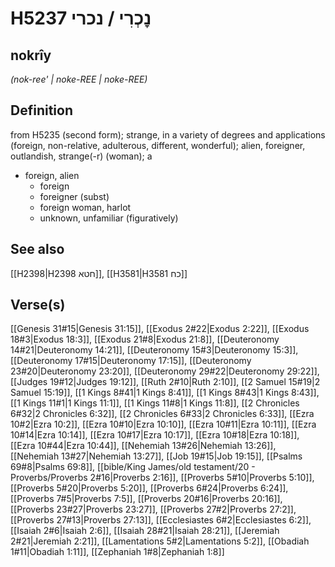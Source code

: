 # H5237 נׇכְרִי / נכרי

## nokrîy

_(nok-ree' | noke-REE | noke-REE)_

## Definition

from H5235 (second form); strange, in a variety of degrees and applications (foreign, non-relative, adulterous, different, wonderful); alien, foreigner, outlandish, strange(-r) (woman); a

- foreign, alien
  - foreign
  - foreigner (subst)
  - foreign woman, harlot
  - unknown, unfamiliar (figuratively)

## See also

[[H2398|H2398 חטא]], [[H3581|H3581 כח]]

## Verse(s)

[[Genesis 31#15|Genesis 31:15]], [[Exodus 2#22|Exodus 2:22]], [[Exodus 18#3|Exodus 18:3]], [[Exodus 21#8|Exodus 21:8]], [[Deuteronomy 14#21|Deuteronomy 14:21]], [[Deuteronomy 15#3|Deuteronomy 15:3]], [[Deuteronomy 17#15|Deuteronomy 17:15]], [[Deuteronomy 23#20|Deuteronomy 23:20]], [[Deuteronomy 29#22|Deuteronomy 29:22]], [[Judges 19#12|Judges 19:12]], [[Ruth 2#10|Ruth 2:10]], [[2 Samuel 15#19|2 Samuel 15:19]], [[1 Kings 8#41|1 Kings 8:41]], [[1 Kings 8#43|1 Kings 8:43]], [[1 Kings 11#1|1 Kings 11:1]], [[1 Kings 11#8|1 Kings 11:8]], [[2 Chronicles 6#32|2 Chronicles 6:32]], [[2 Chronicles 6#33|2 Chronicles 6:33]], [[Ezra 10#2|Ezra 10:2]], [[Ezra 10#10|Ezra 10:10]], [[Ezra 10#11|Ezra 10:11]], [[Ezra 10#14|Ezra 10:14]], [[Ezra 10#17|Ezra 10:17]], [[Ezra 10#18|Ezra 10:18]], [[Ezra 10#44|Ezra 10:44]], [[Nehemiah 13#26|Nehemiah 13:26]], [[Nehemiah 13#27|Nehemiah 13:27]], [[Job 19#15|Job 19:15]], [[Psalms 69#8|Psalms 69:8]], [[bible/King James/old testament/20 - Proverbs/Proverbs 2#16|Proverbs 2:16]], [[Proverbs 5#10|Proverbs 5:10]], [[Proverbs 5#20|Proverbs 5:20]], [[Proverbs 6#24|Proverbs 6:24]], [[Proverbs 7#5|Proverbs 7:5]], [[Proverbs 20#16|Proverbs 20:16]], [[Proverbs 23#27|Proverbs 23:27]], [[Proverbs 27#2|Proverbs 27:2]], [[Proverbs 27#13|Proverbs 27:13]], [[Ecclesiastes 6#2|Ecclesiastes 6:2]], [[Isaiah 2#6|Isaiah 2:6]], [[Isaiah 28#21|Isaiah 28:21]], [[Jeremiah 2#21|Jeremiah 2:21]], [[Lamentations 5#2|Lamentations 5:2]], [[Obadiah 1#11|Obadiah 1:11]], [[Zephaniah 1#8|Zephaniah 1:8]]